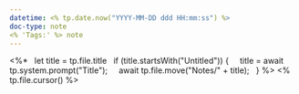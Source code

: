 ```yaml
---
datetime: <% tp.date.now("YYYY-MM-DD ddd HH:mm:ss") %>
doc-type: note
<% 'Tags:' %> note
---
```

<%*
  let title = tp.file.title
  if (title.startsWith("Untitled")) {
    title = await tp.system.prompt("Title");
    await tp.file.move("Notes/" + title);
  }
%>
<% tp.file.cursor() %>
